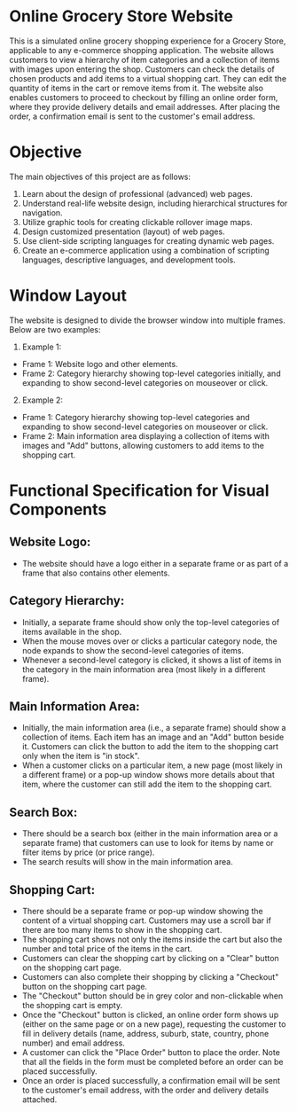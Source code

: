 # Online Grocery Store Website
This is a simulated online grocery shopping experience for a Grocery Store, applicable to any e-commerce shopping application. The website allows customers to view a hierarchy of item categories and a collection of items with images upon entering the shop. Customers can check the details of chosen products and add items to a virtual shopping cart. They can edit the quantity of items in the cart or remove items from it. The website also enables customers to proceed to checkout by filling an online order form, where they provide delivery details and email addresses. After placing the order, a confirmation email is sent to the customer's email address.

# Objective
The main objectives of this project are as follows:

1. Learn about the design of professional (advanced) web pages.
2. Understand real-life website design, including hierarchical structures for navigation.
3. Utilize graphic tools for creating clickable rollover image maps.
4. Design customized presentation (layout) of web pages.
5. Use client-side scripting languages for creating dynamic web pages.
6. Create an e-commerce application using a combination of scripting languages, descriptive languages, and development tools.

# Window Layout
The website is designed to divide the browser window into multiple frames. Below are two examples:

1. Example 1:
- Frame 1: Website logo and other elements.
- Frame 2: Category hierarchy showing top-level categories initially, and expanding to show second-level categories on mouseover or click.
2. Example 2:
- Frame 1: Category hierarchy showing top-level categories and expanding to show second-level categories on mouseover or click.
- Frame 2: Main information area displaying a collection of items with images and "Add" buttons, allowing customers to add items to the shopping cart.

# Functional Specification for Visual Components
## Website Logo:
- The website should have a logo either in a separate frame or as part of a frame that also contains other elements.
## Category Hierarchy:
- Initially, a separate frame should show only the top-level categories of items available in the shop.
- When the mouse moves over or clicks a particular category node, the node expands to show the second-level categories of items.
- Whenever a second-level category is clicked, it shows a list of items in the category in the main information area (most likely in a different frame).
## Main Information Area:
- Initially, the main information area (i.e., a separate frame) should show a collection of items. Each item has an image and an "Add" button beside it. Customers can click the button to add the item to the shopping cart only when the item is "in stock".
- When a customer clicks on a particular item, a new page (most likely in a different frame) or a pop-up window shows more details about that item, where the customer can still add the item to the shopping cart.
## Search Box:
- There should be a search box (either in the main information area or a separate frame) that customers can use to look for items by name or filter items by price (or price range).
- The search results will show in the main information area.
## Shopping Cart:
- There should be a separate frame or pop-up window showing the content of a virtual shopping cart. Customers may use a scroll bar if there are too many items to show in the shopping cart.
- The shopping cart shows not only the items inside the cart but also the number and total price of the items in the cart.
- Customers can clear the shopping cart by clicking on a "Clear" button on the shopping cart page.
- Customers can also complete their shopping by clicking a "Checkout" button on the shopping cart page.
- The "Checkout" button should be in grey color and non-clickable when the shopping cart is empty.
- Once the "Checkout" button is clicked, an online order form shows up (either on the same page or on a new page), requesting the customer to fill in delivery details (name, address, suburb, state, country, phone number) and email address.
- A customer can click the "Place Order" button to place the order. Note that all the fields in the form must be completed before an order can be placed successfully.
- Once an order is placed successfully, a confirmation email will be sent to the customer's email address, with the order and delivery details attached.
